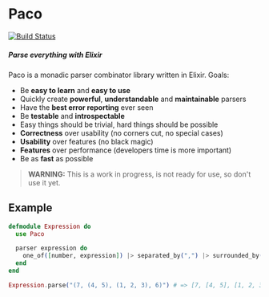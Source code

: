 # Paco
[![Build Status](https://travis-ci.org/gabrielelana/paco.svg?branch=master)](https://travis-ci.org/gabrielelana/paco)

##### Parse everything with Elixir

Paco is a monadic parser combinator library written in Elixir. Goals:

* Be **easy to learn** and **easy to use**
* Quickly create **powerful**, **understandable** and **maintainable** parsers
* Have the **best error reporting** ever seen
* Be **testable** and **introspectable**
* Easy things should be trivial, hard things should be possible
* **Correctness** over usability (no corners cut, no special cases)
* **Usability** over features (no black magic)
* **Features** over performance (developers time is more important)
* Be as **fast** as possible

> **WARNING:** This is a work in progress, is not ready for use, so don't use it yet.

## Example

```elixir
defmodule Expression do
  use Paco

  parser expression do
    one_of([number, expression]) |> separated_by(",") |> surrounded_by("(", ")")
  end
end

Expression.parse("(7, (4, 5), (1, 2, 3), 6)") # => [7, [4, 5], [1, 2, 3], 6]
```
